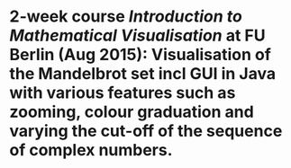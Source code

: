 # 2-week course _Introduction to Mathematical Visualisation_ at FU Berlin (Aug 2015): Visualisation of the Mandelbrot set incl GUI in Java with various features such as zooming, colour graduation and varying the cut-off of the sequence of complex numbers.


